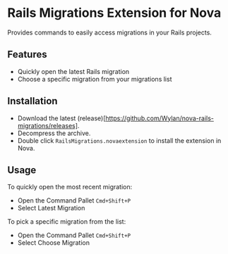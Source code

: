 # Rails Migrations Extension for Nova

Provides commands to easily access migrations in your Rails projects.

## Features

* Quickly open the latest Rails migration 
* Choose a specific migration from your migrations list

## Installation
* Download the latest (release)[https://github.com/Wylan/nova-rails-migrations/releases].
* Decompress the archive.
* Double click `RailsMigrations.novaextension` to install the extension in Nova.

## Usage 
To quickly open the most recent migration: 
* Open the Command Pallet `Cmd+Shift+P` 
* Select Latest Migration

To pick a specific migration from the list: 
* Open the Command Pallet `Cmd+Shift+P` 
* Select Choose Migration 